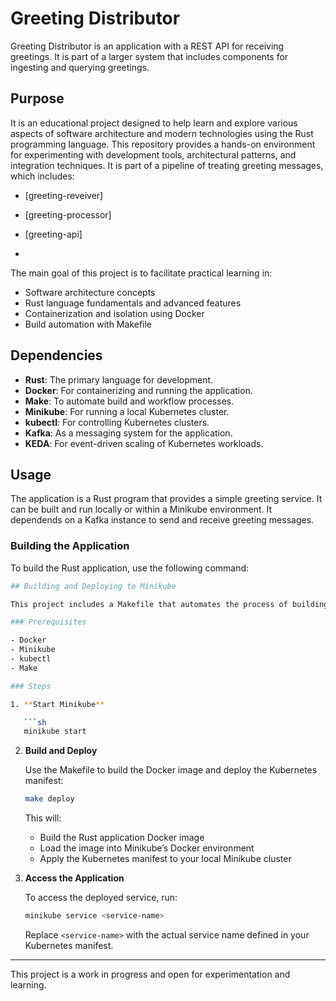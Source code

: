 # Greeting Distributor

Greeting Distributor is an application with a REST API for receiving greetings.
It is part of a larger system that includes components for ingesting and querying greetings.

## Purpose
It is an educational project designed to help learn and explore various aspects of software architecture and modern technologies using the Rust programming language.
This repository provides a hands-on environment for experimenting with development tools, architectural patterns, and integration techniques.
It is part of a pipeline of treating greeting messages, which includes:

- [greeting-reveiver] 
- [greeting-processor]
- [greeting-api]

- 
The main goal of this project is to facilitate practical learning in:
- Software architecture concepts
- Rust language fundamentals and advanced features
- Containerization and isolation using Docker
- Build automation with Makefile

## Dependencies

- **Rust**: The primary language for development.
- **Docker**: For containerizing and running the application.
- **Make**: To automate build and workflow processes.
- **Minikube**: For running a local Kubernetes cluster.
- **kubectl**: For controlling Kubernetes clusters.
- **Kafka**: As a messaging system for the application.
- **KEDA**: For event-driven scaling of Kubernetes workloads.


## Usage
The application is a Rust program that provides a simple greeting service. 
It can be built and run locally or within a Minikube environment.
It dependends on a Kafka instance to send and receive greeting messages.


### Building the Application
To build the Rust application, use the following command:

```sh
## Building and Deploying to Minikube

This project includes a Makefile that automates the process of building the Docker image, loading it into Minikube, and deploying the application using a local Kubernetes manifest.

### Prerequisites

- Docker
- Minikube
- kubectl
- Make

### Steps

1. **Start Minikube**

   ```sh
   minikube start
   ```

2. **Build and Deploy**

   Use the Makefile to build the Docker image and deploy the Kubernetes manifest:

   ```sh
   make deploy
   ```

   This will:
   - Build the Rust application Docker image
   - Load the image into Minikube’s Docker environment
   - Apply the Kubernetes manifest to your local Minikube cluster

3. **Access the Application**

   To access the deployed service, run:

   ```sh
   minikube service <service-name>
   ```

   Replace `<service-name>` with the actual service name defined in your Kubernetes manifest.

---

This project is a work in progress and open for experimentation and learning.
